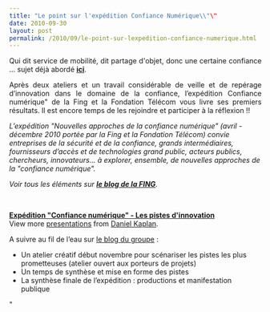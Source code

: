 ```yaml
---
title: "Le point sur l'expédition Confiance Numérique\\"\"
date: 2010-09-30
layout: post
permalink: /2010/09/le-point-sur-lexpedition-confiance-numerique.html
---
```


<p style="text-align: justify">Qui dit service de mobilité, dit partage d'objet, donc une certaine confiance ... sujet déjà abordé <strong><a href="/2010/03/parce-que-la-confiance-est-essentielle.html" target="_blank">ici</a></strong>.</p> <p style="text-align: justify">Après deux ateliers et un travail considérable de veille et de repérage d’innovation dans le domaine de la confiance, l’expédition Confiance numérique" de la Fing et la Fondation Télécom vous livre ses premiers résultats. Il est encore temps de les rejoindre et participer à la réflexion !!</p> <p style=""text-align: justify""><em>L’expédition "Nouvelles approches de la confiance numérique" (avril - décembre 2010 portée par la Fing et la Fondation Télécom) convie entreprises de la sécurité et de la confiance, grands intermédiaires, fournisseurs d’accès et de technologies grand public, acteurs publics, chercheurs, innovateurs… à explorer, ensemble, de nouvelles approches de la "confiance numérique". </em></p> <p style=""text-align: justify""><em>Voir tous les éléments sur <strong><a href=""http://fing.org/?Le-point-sur-l-expedition"" target=""_blank"">le blog de la FING</a></strong>.</em></p> <p><em> </em></p> <div id=""__ss_5321676"" style=""width: 425px""><strong style=""margin: 12px 0 4px""><a href=""http://www.slideshare.net/slidesharefing/expdition-confiance-numrique-les-pistes-dinnovation"" title=""Expédition "Confiance numérique" - Les pistes d'innovation"">Expédition "Confiance numérique" - Les pistes d'innovation</a></strong>         <div style=""padding: 5px 0 12px"">View more <a href=""http://www.slideshare.net/"">presentations</a> from <a href=""http://www.slideshare.net/slidesharefing"">Daniel Kaplan</a>.</div> </div> <p>A suivre au fil de l’eau sur <a href=""http://www.reseaufing.org/pg/groups/20404/confiance-numerique-nouvelles-approches/"">le blog du groupe</a> :</p> <ul> <li>Un atelier créatif début novembre pour scénariser les pistes les plus prometteuses (atelier ouvert aux porteurs de projets)</li> <li>Un temps de synthèse et mise en forme des pistes</li> <li>La synthèse finale de l’expédition : productions et manifestation publique</li> </ul>"